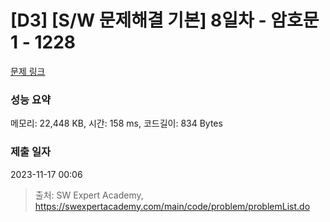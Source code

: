 # [D3] [S/W 문제해결 기본] 8일차 - 암호문1 - 1228 

[문제 링크](https://swexpertacademy.com/main/code/problem/problemDetail.do?contestProbId=AV14w-rKAHACFAYD) 

### 성능 요약

메모리: 22,448 KB, 시간: 158 ms, 코드길이: 834 Bytes

### 제출 일자

2023-11-17 00:06



> 출처: SW Expert Academy, https://swexpertacademy.com/main/code/problem/problemList.do